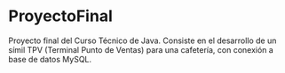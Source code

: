 # ProyectoFinal
Proyecto final del Curso Técnico de Java. Consiste en el desarrollo de un símil TPV (Terminal Punto de Ventas) para una cafetería, con conexión a base de datos MySQL.
